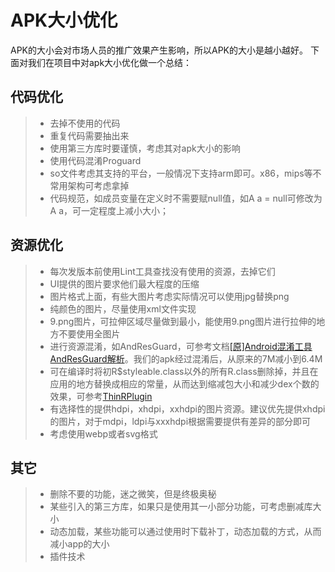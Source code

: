 # APK大小优化

APK的大小会对市场人员的推广效果产生影响，所以APK的大小是越小越好。
下面对我们在项目中对apk大小优化做一个总结：

## 代码优化

> * 去掉不使用的代码
> * 重复代码需要抽出来
> * 使用第三方库时要谨慎，考虑其对apk大小的影响
> * 使用代码混淆Proguard
> * so文件考虑其支持的平台，一般情况下支持arm即可。x86，mips等不常用架构可考虑拿掉
> * 代码规范，如成员变量在定义时不需要赋null值，如A a = null可修改为A a，可一定程度上减小大小；

## 资源优化

> * 每次发版本前使用Lint工具查找没有使用的资源，去掉它们
> * UI提供的图片要求他们最大程度的压缩
> * 图片格式上面，有些大图片考虑实际情况可以使用jpg替换png
> * 纯颜色的图片，尽量使用xml文件实现
> * 9.png图片，可拉伸区域尽量做到最小，能使用9.png图片进行拉伸的地方不要使用全图片
> * 进行资源混淆，如AndResGuard，可参考文档[[原]Android混淆工具AndResGuard解析](https://github.com/LaurenceYang/article/blob/master/%E7%BC%96%E8%AF%91%E6%89%93%E5%8C%85/Android%E6%B7%B7%E6%B7%86%E5%B7%A5%E5%85%B7AndResGuard.md)。我们的apk经过混淆后，从原来的7M减小到6.4M
> * 可在编译时将初R$styleable.class以外的所有R.class删除掉，并且在应用的地方替换成相应的常量，从而达到缩减包大小和减少dex个数的效果，可参考[ThinRPlugin](https://github.com/meili/ThinRPlugin)
> * 有选择性的提供hdpi，xhdpi，xxhdpi的图片资源。建议优先提供xhdpi的图片，对于mdpi，ldpi与xxxhdpi根据需要提供有差异的部分即可
> * 考虑使用webp或者svg格式



## 其它

> * 删除不要的功能，迷之微笑，但是终极奥秘
> * 某些引入的第三方库，如果只是使用其一小部分功能，可考虑删减库大小
> * 动态加载，某些功能可以通过使用时下载补丁，动态加载的方式，从而减小app的大小
> * 插件技术